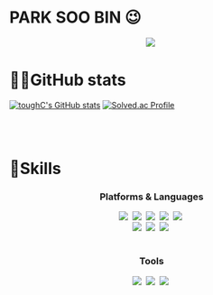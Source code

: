 <!--
**toughC/toughC** is a ✨ _special_ ✨ repository because its `README.md` (this file) appears on your GitHub profile.

Here are some ideas to get you started:

- 🔭 I’m currently working on ...
- 🌱 I’m currently learning ...
- 👯 I’m looking to collaborate on ...
- 🤔 I’m looking for help with ...
- 💬 Ask me about ...
- 📫 How to reach me: ...
- 😄 Pronouns: ...
- ⚡ Fun fact: ...
-->
# PARK SOO BIN 😉

<p align="center">
 <img src="https://hits.seeyoufarm.com/api/count/incr/badge.svg?url=https%3A%2F%2Fgithub.com%2FtoughC%2F&count_bg=%2379C83D&title_bg=%23555555&icon=&icon_color=%23E7E7E7&title=hits&edge_flat=false)](https://hits.seeyoufarm.com"/></a>&nbsp

# 👩‍💻GitHub stats
[![toughC's GitHub stats](https://github-readme-stats.vercel.app/api?username=toughC)](https://github.com/toughC/github-readme-stats) [![Solved.ac Profile](http://mazassumnida.wtf/api/generate_badge?boj=saysoom)](https://solved.ac/saysoom)


 </p><br><br>

# 💪Skills
<h3 align="center"> Platforms & Languages </h3>
<p align="center">
 <img src="https://img.shields.io/badge/C++-00599C?style=flat-square&logo=C%2B%2B&logoColor=white"/></a>&nbsp
 <img src="https://img.shields.io/badge/C-A8B9CC?style=flat-square&logo=C&logoColor=white"/></a>&nbsp
 <img src="https://img.shields.io/badge/MySQL-4479A1?style=flat-square&logo=MySQL&logoColor=white"/></a>&nbsp
 <img src="https://img.shields.io/badge/HTML5-E34F26?style=flat-square&logo=HTML5&logoColor=white"/></a>&nbsp
 <img src="https://img.shields.io/badge/CSS3-1572B6?style=flat-square&logo=CSS3&logoColor=white"/></a>&nbsp<br>
 <img src="https://img.shields.io/badge/macOS-000000?style=flat-square&logo=macOS&logoColor=white"/></a>&nbsp
 <img src="https://img.shields.io/badge/Windows-0078D6?style=flat-square&logo=Windows&logoColor=white"/></a>&nbsp
 <img src="https://img.shields.io/badge/LInux-FCC624?style=flat-square&logo=Linux&logoColor=white"/></a>&nbsp<br><br>
</p>

<h3 align="center"> Tools </h3>
<p align="center">
 <img src="https://img.shields.io/badge/Git-F05032.svg?&style=for-the-badge&logo=Git&logoColor=white"/></a>&nbsp
 <img src="https://img.shields.io/badge/Eclipse%20IDE-2C2255.svg?&style=for-the-badge&logo=Eclipse%20IDE&logoColor=white"/></a>&nbsp
 <img src="https://img.shields.io/badge/Visual%20Studio%20Code-007ACC.svg?&style=for-the-badge&logo=Visual%20Studio%20Code&logoColor=white"/></a>&nbsp
 </p>

